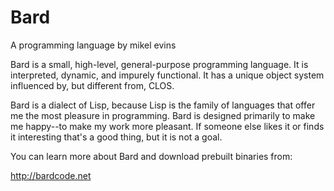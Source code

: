 # Bard 
A programming language
by mikel evins

Bard is a small, high-level, general-purpose programming language. It
is interpreted, dynamic, and impurely functional. It has a unique
object system influenced by, but different from, CLOS.

Bard is a dialect of Lisp, because Lisp is the family of languages
that offer me the most pleasure in programming. Bard is designed
primarily to make me happy--to make my work more pleasant. If someone
else likes it or finds it interesting that's a good thing, but it is
not a goal.

You can learn more about Bard and download prebuilt binaries from:

  http://bardcode.net



